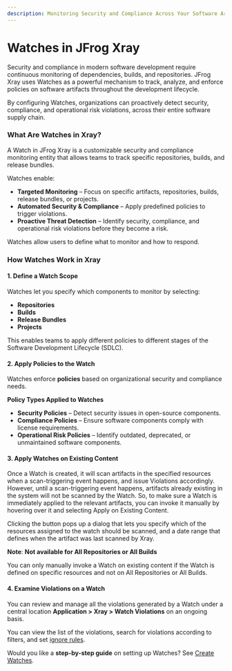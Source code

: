 ```yaml
---
description: Monitoring Security and Compliance Across Your Software Artifacts
---
```


# Watches in JFrog Xray

Security and compliance in modern software development require continuous monitoring of dependencies, builds, and repositories. JFrog Xray uses Watches as a powerful mechanism to track, analyze, and enforce policies on software artifacts throughout the development lifecycle.

By configuring Watches, organizations can proactively detect security, compliance, and operational risk violations, across their entire software supply chain.

### **What Are Watches in Xray?**

A Watch in JFrog Xray is a customizable security and compliance monitoring entity that allows teams to track specific repositories, builds, and release bundles.

Watches enable:

* **Targeted Monitoring** – Focus on specific artifacts, repositories, builds, release bundles, or projects.
* **Automated Security & Compliance** – Apply predefined policies to trigger violations.
* **Proactive Threat Detection** – Identify security, compliance, and operational risk violations before they become a risk.

Watches allow users to define what to monitor and how to respond.

### **How Watches Work in Xray**

#### **1. Define a Watch Scope**

Watches let you specify which components to monitor by selecting:

* **Repositories**&#x20;
* **Builds**&#x20;
* **Release Bundles**&#x20;
* **Projects**&#x20;

This enables teams to apply different policies to different stages of the Software Development Lifecycle (SDLC).

#### **2. Apply Policies to the Watch**

Watches enforce **policies** based on organizational security and compliance needs.

**Policy Types Applied to Watches**

* **Security Policies** – Detect security issues in open-source components.
* **Compliance Policies** – Ensure software components comply with license requirements.
* **Operational Risk Policies** – Identify outdated, deprecated, or unmaintained software components.

#### 3. Apply Watches on Existing Content

Once a Watch is created, it will scan artifacts in the specified resources when a scan-triggering event happens, and issue Violations accordingly. However, until a scan-triggering event happens, artifacts already existing in the system will not be scanned by the Watch. So, to make sure a Watch is immediately applied to the relevant artifacts, you can invoke it manually by hovering over it and selecting Apply on Existing Content.

Clicking the button pops up a dialog that lets you specify which of the resources assigned to the watch should be scanned, and a date range that defines when the artifact was last scanned by Xray.

**Note**: **Not available for All Repositories or All Builds**

You can only manually invoke a Watch on existing content if the Watch is defined on specific resources and not on All Repositories or All Builds.&#x20;

#### 4. Examine Violations on a Watch

You can review and manage all the violations generated by a Watch under a central location **Application > Xray > Watch Violations** on an ongoing basis.&#x20;

You can view the list of the violations, search for violations according to filters, and set [ignore rules](ignore-rules.md).

Would you like a **step-by-step guide** on setting up Watches? See [Create Watches](../../configure-xray/create-watches.md).
